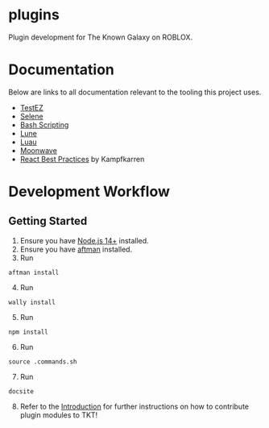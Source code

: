 # plugins
Plugin development for The Known Galaxy on ROBLOX.

# Documentation
Below are links to all documentation relevant to the tooling this project uses.
- [TestEZ](https://roblox.github.io/testez/)
- [Selene](https://kampfkarren.github.io/selene/selene.html)
- [Bash Scripting](https://devhints.io/bash)
- [Lune](https://lune-org.github.io/docs)
- [Luau](https://luau-lang.org/)
- [Moonwave](https://eryn.io/moonwave/)
- [React Best Practices](https://blog.boyned.com/articles/things-i-learned-using-react/) by Kampfkarren

# Development Workflow

## Getting Started
1. Ensure you have [Node.js 14+](https://nodejs.org/en) installed.
2. Ensure you have [aftman](https://github.com/LPGhatguy/aftman) installed.
3. Run
```
aftman install
```
4. Run
```
wally install
```
5. Run
```
npm install
```
6. Run
```
source .commands.sh
```
7. Run
```
docsite
```
8. Refer to the [Introduction](docs/intro) for further instructions on how to contribute plugin modules to TKT!
